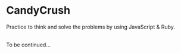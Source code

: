 # CandyCrush
Practice to think and solve the problems by using JavaScript & Ruby.

<br/>To be continued...
